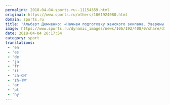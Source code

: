 ```yaml
---
permalink: 2018-04-04-sports.ru--11154359.html
original: https://www.sports.ru/others/1061924080.html
domain: sports.ru
title: 'Альберт Демченко: «Начнем подготовку женского экипажа. Уверены, что в Пекине-2022 дисциплину включат в программу»'
image: https://www.sports.ru/dynamic_images/news/106/192/408/0/share/d15359.png
date: 2018-04-04 20:17:54
category: sport
translations: 
 - 'en'
 - 'es'
 - 'de'
 - 'ja'
 - 'fr'
 - 'it'
 - 'zh-CN'
 - 'zh-TW'
 - 'ar'
 - 'pt'
 - 'hy'
---
```


